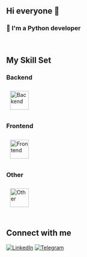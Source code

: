 ## Hi everyone 👋
### <div align="left"> 🌱 I'm a Python developer</div>  

<br/> 

## My Skill Set  

### Backend  
<div align="left"> 
  <a href="https://reactjs.org/" target="_blank"><img style="margin: 10px" src="https://skillicons.dev/icons?i=python,fastapi,selenium,postgres,docker,aws,bots" alt="Backend" height="50" /></a>  
</div>

### Frontend  
<div align="left">  
<a href="https://reactjs.org/" target="_blank"><img style="margin: 10px" src="https://skillicons.dev/icons?i=js,html,css" alt="Frontend" height="50" /></a>  
</div>

### Other  
<div align="left"> 
  <a href="https://reactjs.org/" target="_blank"><img style="margin: 10px" src="https://skillicons.dev/icons?i=ubuntu,git,vscode,postman,ai" alt="Other" height="50" /></a>  
</div>

<br/>  

## Connect with me  
[![LinkedIn](https://img.shields.io/badge/LinkedIn-0077B5?style=for-the-badge&logo=linkedin&logoColor=white)](https://www.linkedin.com/in/zhmeshneck/)
[![Telegram](https://img.shields.io/badge/Telegram-2CA5E0?style=for-the-badge&logo=telegram&logoColor=white)](https://t.me/ZHMESHNECK)

